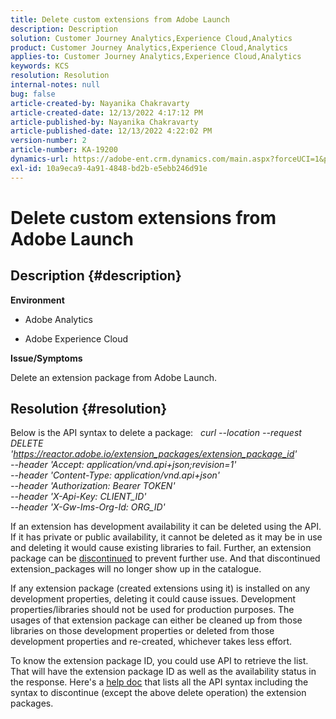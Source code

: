 ```yaml
---
title: Delete custom extensions from Adobe Launch
description: Description
solution: Customer Journey Analytics,Experience Cloud,Analytics
product: Customer Journey Analytics,Experience Cloud,Analytics
applies-to: Customer Journey Analytics,Experience Cloud,Analytics
keywords: KCS
resolution: Resolution
internal-notes: null
bug: false
article-created-by: Nayanika Chakravarty
article-created-date: 12/13/2022 4:17:12 PM
article-published-by: Nayanika Chakravarty
article-published-date: 12/13/2022 4:22:02 PM
version-number: 2
article-number: KA-19200
dynamics-url: https://adobe-ent.crm.dynamics.com/main.aspx?forceUCI=1&pagetype=entityrecord&etn=knowledgearticle&id=19cfd893-017b-ed11-81ac-6045bd006a22
exl-id: 10a9eca9-4a91-4848-bd2b-e5ebb246d91e
---
```

# Delete custom extensions from Adobe Launch

## Description {#description}


<b>Environment</b>

- Adobe Analytics

- Adobe Experience Cloud

<b>Issue/Symptoms</b>

Delete an extension package from Adobe Launch.


## Resolution {#resolution}


Below is the API syntax to delete a package:
 
*curl --location --request DELETE 'https://reactor.adobe.io/extension_packages/extension_package_id' \
--header 'Accept: application/vnd.api+json;revision=1' \
--header 'Content-Type: application/vnd.api+json' \
--header 'Authorization: Bearer TOKEN' \
--header 'X-Api-Key: CLIENT_ID' \
--header 'X-Gw-Ims-Org-Id: ORG_ID'*

If an extension has development availability it can be deleted using the API. If it has private or public availability, it cannot be deleted as it may be in use and deleting it would cause existing libraries to fail. Further, an extension package can be [discontinued](https://experienceleague.adobe.com/docs/experience-platform/tags/api/endpoints/extension-packages.html?lang=en#discontinue) to prevent further use. And that discontinued extension_packages will no longer show up in the catalogue.

If any extension package (created extensions using it) is installed on any development properties, deleting it could cause issues. Development properties/libraries should not be used for production purposes. The usages of that extension package can either be cleaned up from those libraries on those development properties or deleted from those development properties and re-created, whichever takes less effort.

To know the extension package ID, you could use API to retrieve the list. That will have the extension package ID as well as the availability status in the response. Here's a [help doc](https://experienceleague.adobe.com/docs/experience-platform/tags/api/endpoints/extension-packages.html?lang=en#list) that lists all the API syntax including the syntax to discontinue (except the above delete operation) the extension packages.
